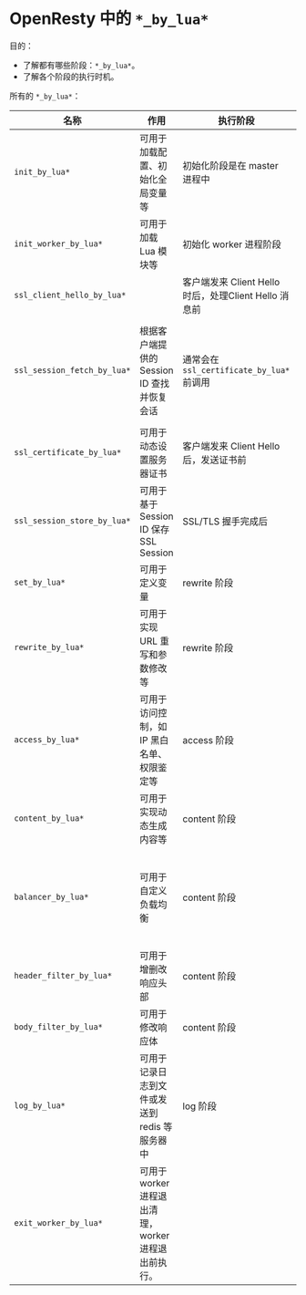 # OpenResty 中的 `*_by_lua*`

目的：

- 了解都有哪些阶段：`*_by_lua*`。
- 了解各个阶段的执行时机。

所有的 `*_by_lua*`：

|名称|作用|执行阶段|设置执行阶段位置|备注|
| --- | --- | --- | --- | --- |
| `init_by_lua*` | 可用于加载配置、初始化全局变量等 | 初始化阶段是在 master 进程中 | |
| `init_worker_by_lua*` | 可用于加载 Lua 模块等 | 初始化 worker 进程阶段 | |
| `ssl_client_hello_by_lua*` | |客户端发来 Client Hello 时后，处理Client Hello 消息前 | SSL_CTX_set_client_hello_cb |
| `ssl_session_fetch_by_lua*` | 根据客户端提供的 Session ID 查找并恢复会话 | 通常会在 `ssl_certificate_by_lua*` 前调用 | SSL_CTX_sess_set_get_cb | 使用 TLS session tickets 时，不会执行这个回调 |
| `ssl_certificate_by_lua*` | 可用于动态设置服务器证书 | 客户端发来 Client Hello 后，发送证书前 | SSL_CTX_set_cert_cb | |
| `ssl_session_store_by_lua*` | 可用于基于 Session ID 保存 SSL Session | SSL/TLS 握手完成后 | SSL_CTX_sess_set_new_cb | |
| `set_by_lua*` | 可用于定义变量 | rewrite 阶段 | 通过 NDK 设置 | |
| `rewrite_by_lua*` | 可用于实现 URL 重写和参数修改等 | rewrite 阶段 | 在 ngx_http_lua_init 中加入到  rewrite 阶段 handlers 中 | |
| `access_by_lua*` | 可用于访问控制，如 IP 黑白名单、权限鉴定等 | access 阶段 | 在 ngx_http_lua_init 中加入到 access 阶段 handlers 中 | |
| `content_by_lua*` | 可用于实现动态生成内容等 | content 阶段 | 在 ngx_http_lua_content_by_lua 配置解析函数中直接注册 location content handler| |
| `balancer_by_lua*` | 可用于自定义负载均衡 | content 阶段 | ngx_http_lua_balancer_by_lua 中重设 ngx_http_upstream_module 的 init_upstream 处理函数，进而重设 ngx_http_lua_balancer_get_peer，在里面会调用设置好的 cmd->post 执行 Lua 代码 | |
| `header_filter_by_lua*` | 可用于增删改响应头部 | content 阶段 | 在 ngx_http_lua_init 中加入到相关 filter 链中 | |
| `body_filter_by_lua*` | 可用于修改响应体 | content 阶段 | 在 ngx_http_lua_init 中加入到相关 filter 链中 | |
| `log_by_lua*` | 可用于记录日志到文件或发送到 redis 等服务器中 | log 阶段 | 在 ngx_http_lua_init 中加入到 Log 阶段 handlers 中 | |
| `exit_worker_by_lua*` | 可用于 worker 进程退出清理，worker 进程退出前执行。
